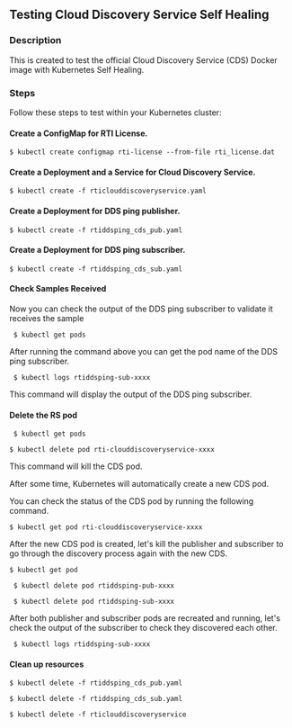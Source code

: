 ## Testing Cloud Discovery Service Self Healing

### Description

This is created to test the official Cloud Discovery Service (CDS) Docker image with Kubernetes Self Healing. 

### Steps
Follow these steps to test within your Kubernetes cluster:

#### Create a ConfigMap for RTI License.
`$ kubectl create configmap rti-license --from-file rti_license.dat`

#### Create a Deployment and a Service for Cloud Discovery Service.
`$ kubectl create -f rticlouddiscoveryservice.yaml`

#### Create a Deployment for DDS ping publisher.
`$ kubectl create -f rtiddsping_cds_pub.yaml`

#### Create a Deployment for DDS ping subscriber.
`$ kubectl create -f rtiddsping_cds_sub.yaml`

#### Check Samples Received
Now you can check the output of the DDS ping subscriber to validate it receives the sample

` $ kubectl get pods`

After running the command above you can get the pod name of the DDS ping subscriber. 

` $ kubectl logs rtiddsping-sub-xxxx`

This command will display the output of the DDS ping subscriber.

#### Delete the RS pod
` $ kubectl get pods`

`$ kubectl delete pod rti-clouddiscoveryservice-xxxx`

This command will kill the CDS pod.

After some time, Kubernetes will automatically create a new CDS pod. 

You can check the status of the CDS pod by running the following command.

`$ kubectl get pod rti-clouddiscoveryservice-xxxx`

After the new CDS pod is created, let's kill the publisher and subscriber to go through the discovery process again with the new CDS. 

`$ kubectl get pod`

` $ kubectl delete pod rtiddsping-pub-xxxx`

` $ kubectl delete pod rtiddsping-sub-xxxx`

After both publisher and subscriber pods are recreated and running, let's check the output of the subscriber to check they discovered each other. 

` $ kubectl logs rtiddsping-sub-xxxx`

#### Clean up resources
`$ kubectl delete -f rtiddsping_cds_pub.yaml`

`$ kubectl delete -f rtiddsping_cds_sub.yaml`

`$ kubectl delete -f rticlouddiscoveryservice`
